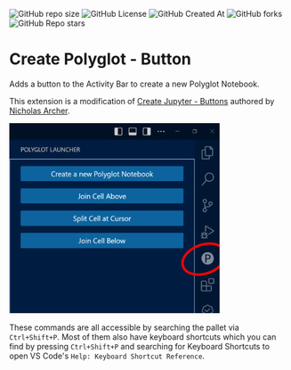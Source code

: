 ![GitHub repo size](https://img.shields.io/github/repo-size/MaxGripe/vscode-create-polyglot)
![GitHub License](https://img.shields.io/github/license/MaxGripe/vscode-create-polyglot)
![GitHub Created At](https://img.shields.io/github/created-at/MaxGripe/vscode-create-polyglot)
![GitHub forks](https://img.shields.io/github/forks/MaxGripe/vscode-create-polyglot)
![GitHub Repo stars](https://img.shields.io/github/stars/MaxGripe/vscode-create-polyglot)

# Create Polyglot - Button

Adds a button to the Activity Bar to create a new Polyglot Notebook.

This extension is a modification of [Create Jupyter - Buttons](https://github.com/thehappycheese/vscode-create-jupyter) authored by [Nicholas Archer](https://engineernick.com/).

![Screenshot](https://github.com/maxgripe/vscode-create-polyglot/raw/master/resources/screenshot.jpg)

These commands are all accessible by searching the pallet via `Ctrl+Shift+P`.
Most of them also have keyboard shortcuts which you can find by pressing
`Ctrl+Shift+P` and searching for Keyboard Shortcuts to open VS Code's
`Help: Keyboard Shortcut Reference`.

